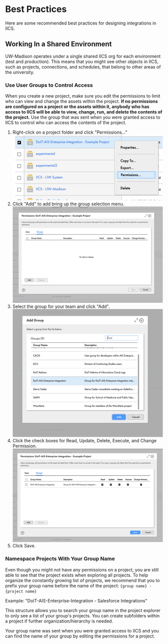 # Best Practices

Here are some recommended best practices for designing integrations in IICS.

## Working In a Shared Environment

UW-Madison operates under a single shared IICS org for each environment (test and production).
This means that you might see other objects in IICS, such as projects, connections, and schedules, that belong to other areas of the university.

### Use User Groups to Control Access

When you create a new project, make sure you edit the permissions to limit who can view and change the assets within the project.
**If no permissions are configured on a project or the assets within it, anybody who has access to IICS will be able to view, change, run, and delete the contents of the project.**
Use the group that was sent when you were granted access to IICS to control who can access the contents of the project.

1. Right-click on a project folder and click "Permissions..." ![Project right-click menu](./images/right-click-permissions.png)
1. Click "Add" to add bring up the group selection menu. ![Project permissions menu without group](./images/add-group.png)
1. Select the group for your team and click "Add". ![Group selection menu](./images/select-group.png)
1. Click the check boxes for Read, Update, Delete, Execute, and Change Permission. ![Project permissions menu with permissions applied.](./images/apply-permissions.png)
1. Click Save.

### Namespace Projects With Your Group Name

Even though you might not have any permissions on a project, you are still able to see that the project exists when exploring all projects.
To help organize the constantly growing list of projects, we recommend that you to prefix your group name before the name of the project: `{group name} - {project name}`

Example: "DoIT-AIS-Enterprise-Integration - Salesforce Integrations"

This structure allows you to search your group name in the project explorer to only see a list of your group's projects.
You can create subfolders within a project if further organization/hierarchy is needed.

Your group name was sent when you were granted access to IICS and you can find the name of your group by editing the permissions for a project.